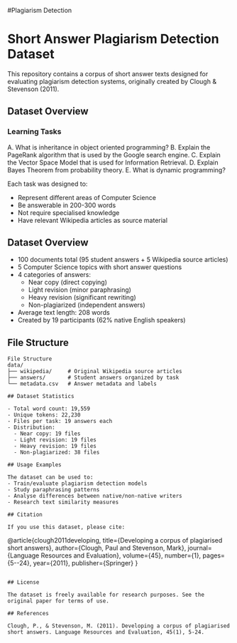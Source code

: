 #Plagiarism Detection

# Short Answer Plagiarism Detection Dataset

This repository contains a corpus of short answer texts designed for evaluating plagiarism detection systems, originally created by Clough & Stevenson (2011).

## Dataset Overview

### Learning Tasks

A. What is inheritance in object oriented programming?
B. Explain the PageRank algorithm that is used by the Google search engine.
C. Explain the Vector Space Model that is used for Information Retrieval.
D. Explain Bayes Theorem from probability theory.
E. What is dynamic programming?

Each task was designed to:
- Represent different areas of Computer Science
- Be answerable in 200-300 words
- Not require specialised knowledge
- Have relevant Wikipedia articles as source material

## Dataset Overview

- 100 documents total (95 student answers + 5 Wikipedia source articles)
- 5 Computer Science topics with short answer questions
- 4 categories of answers:
  - Near copy (direct copying)
  - Light revision (minor paraphrasing)
  - Heavy revision (significant rewriting)
  - Non-plagiarized (independent answers)
- Average text length: 208 words
- Created by 19 participants (62% native English speakers)

## File Structure

```
File Structure
data/
├── wikipedia/     # Original Wikipedia source articles
├── answers/       # Student answers organized by task
└── metadata.csv   # Answer metadata and labels

## Dataset Statistics

- Total word count: 19,559
- Unique tokens: 22,230
- Files per task: 19 answers each
- Distribution:
  - Near copy: 19 files
  - Light revision: 19 files  
  - Heavy revision: 19 files
  - Non-plagiarized: 38 files

## Usage Examples

The dataset can be used to:
- Train/evaluate plagiarism detection models
- Study paraphrasing patterns
- Analyse differences between native/non-native writers
- Research text similarity measures

## Citation

If you use this dataset, please cite:
```
@article{clough2011developing,
  title={Developing a corpus of plagiarised short answers},
  author={Clough, Paul and Stevenson, Mark},
  journal={Language Resources and Evaluation},
  volume={45},
  number={1},
  pages={5--24},
  year={2011},
  publisher={Springer}
}
```

## License

The dataset is freely available for research purposes. See the original paper for terms of use.

## References

Clough, P., & Stevenson, M. (2011). Developing a corpus of plagiarised short answers. Language Resources and Evaluation, 45(1), 5-24.
